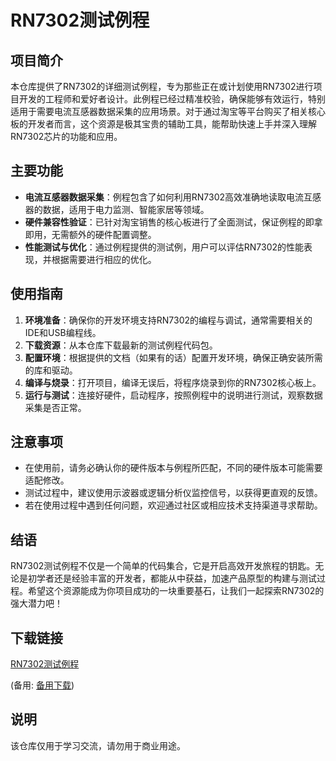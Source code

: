 # RN7302测试例程

## 项目简介
本仓库提供了RN7302的详细测试例程，专为那些正在或计划使用RN7302进行项目开发的工程师和爱好者设计。此例程已经过精准校验，确保能够有效运行，特别适用于需要电流互感器数据采集的应用场景。对于通过淘宝等平台购买了相关核心板的开发者而言，这个资源是极其宝贵的辅助工具，能帮助快速上手并深入理解RN7302芯片的功能和应用。

## 主要功能
- **电流互感器数据采集**：例程包含了如何利用RN7302高效准确地读取电流互感器的数据，适用于电力监测、智能家居等领域。
- **硬件兼容性验证**：已针对淘宝销售的核心板进行了全面测试，保证例程的即拿即用，无需额外的硬件配置调整。
- **性能测试与优化**：通过例程提供的测试例，用户可以评估RN7302的性能表现，并根据需要进行相应的优化。

## 使用指南
1. **环境准备**：确保你的开发环境支持RN7302的编程与调试，通常需要相关的IDE和USB编程线。
2. **下载资源**：从本仓库下载最新的测试例程代码包。
3. **配置环境**：根据提供的文档（如果有的话）配置开发环境，确保正确安装所需的库和驱动。
4. **编译与烧录**：打开项目，编译无误后，将程序烧录到你的RN7302核心板上。
5. **运行与测试**：连接好硬件，启动程序，按照例程中的说明进行测试，观察数据采集是否正常。

## 注意事项
- 在使用前，请务必确认你的硬件版本与例程所匹配，不同的硬件版本可能需要适配修改。
- 测试过程中，建议使用示波器或逻辑分析仪监控信号，以获得更直观的反馈。
- 若在使用过程中遇到任何问题，欢迎通过社区或相应技术支持渠道寻求帮助。

## 结语
RN7302测试例程不仅是一个简单的代码集合，它是开启高效开发旅程的钥匙。无论是初学者还是经验丰富的开发者，都能从中获益，加速产品原型的构建与测试过程。希望这个资源能成为你项目成功的一块重要基石，让我们一起探索RN7302的强大潜力吧！

## 下载链接
[RN7302测试例程](https://pan.quark.cn/s/dd58dcd6f60e) 

(备用: [备用下载](https://pan.baidu.com/s/1nUolg0AXZTZG85771aEk1g?pwd=1234))

## 说明

该仓库仅用于学习交流，请勿用于商业用途。
